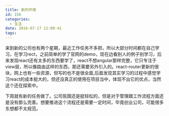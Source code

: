 ```yaml
---
title: 新的环境
id: 156
categories:
  - 生活
date: 2016-07-17 12:09:41
tags:
---
```


来到新的公司也有两个星期，最近工作任务不多把，所以大部分时间都在自己学习，在学习rect，之前简单的学了官网的demo，现在边看别人的例子别学习，后来发现react还有太多的东西要学了，react不想angular那样完整，它只专注于view层，所以像路由这样的东西，那还需要另外引入的。react-router更新的很块，网上也有一些资源，但写的也不是很全面,后面发现其实学习的过程中感觉学习react的成本挺大的，但还没真正的使用在项目当中，体现不出它的优点，当然这个还在探索中。

下周就有新的任务做了。公司氛围还是挺轻松的，但是对于管理跟工作流程方面还是没有那么完善。想要推进这个流程还是需要一定时间，毕竟创业公司，可能很多东想都不太规范。